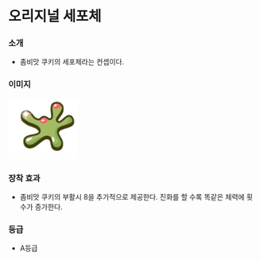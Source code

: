 # 오리지널 세포체
### 소개
- 좀비맛 쿠키의 세포체라는 컨셉이다.
### 이미지

![이미지](./tre-view-2.01.PNG)
### 장착 효과
- 좀비맛 쿠키의 부활시 8을 추가적으로 제공한다. 진화를 할 수록 똑같은 체력에 횟수가 증가한다.
### 등급
- A등급
